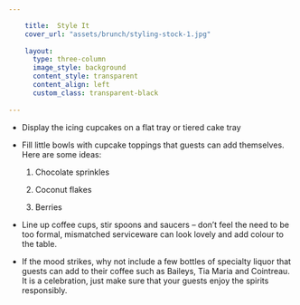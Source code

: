 ```yaml
---

    title:  Style It
    cover_url: "assets/brunch/styling-stock-1.jpg"
    
    layout:
      type: three-column
      image_style: background
      content_style: transparent
      content_align: left
      custom_class: transparent-black
      
---
```


- Display the icing cupcakes on a flat tray or tiered cake tray

- Fill little bowls with cupcake toppings that guests can add themselves. Here are some ideas:
  1. Chocolate sprinkles

  2. Coconut flakes

  3. Berries  

- Line up coffee cups, stir spoons and saucers – don’t feel the need to be too formal, mismatched serviceware can look lovely and add colour to the table. 

- If the mood strikes, why not include a few bottles of specialty liquor that guests can add to their coffee such as Baileys, Tia Maria and Cointreau.  It is a celebration, just make sure that your guests enjoy the spirits responsibly.   
